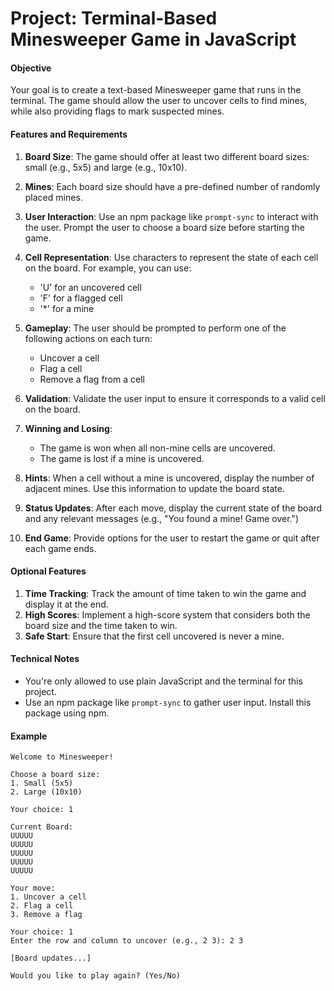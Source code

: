 # Project: Terminal-Based Minesweeper Game in JavaScript

#### Objective

Your goal is to create a text-based Minesweeper game that runs in the terminal. The game should allow the user to uncover cells to find mines, while also providing flags to mark suspected mines.

#### Features and Requirements

1. **Board Size**: The game should offer at least two different board sizes: small (e.g., 5x5) and large (e.g., 10x10).
2. **Mines**: Each board size should have a pre-defined number of randomly placed mines.
3. **User Interaction**: Use an npm package like `prompt-sync` to interact with the user. Prompt the user to choose a board size before starting the game.
4. **Cell Representation**: Use characters to represent the state of each cell on the board. For example, you can use:

   - 'U' for an uncovered cell
   - 'F' for a flagged cell
   - '\*' for a mine

5. **Gameplay**: The user should be prompted to perform one of the following actions on each turn:

   - Uncover a cell
   - Flag a cell
   - Remove a flag from a cell

6. **Validation**: Validate the user input to ensure it corresponds to a valid cell on the board.
7. **Winning and Losing**:

   - The game is won when all non-mine cells are uncovered.
   - The game is lost if a mine is uncovered.

8. **Hints**: When a cell without a mine is uncovered, display the number of adjacent mines. Use this information to update the board state.
9. **Status Updates**: After each move, display the current state of the board and any relevant messages (e.g., "You found a mine! Game over.")
10. **End Game**: Provide options for the user to restart the game or quit after each game ends.

#### Optional Features

1. **Time Tracking**: Track the amount of time taken to win the game and display it at the end.
2. **High Scores**: Implement a high-score system that considers both the board size and the time taken to win.
3. **Safe Start**: Ensure that the first cell uncovered is never a mine.

#### Technical Notes

- You're only allowed to use plain JavaScript and the terminal for this project.
- Use an npm package like `prompt-sync` to gather user input. Install this package using npm.

#### Example

```
Welcome to Minesweeper!

Choose a board size:
1. Small (5x5)
2. Large (10x10)

Your choice: 1

Current Board:
UUUUU
UUUUU
UUUUU
UUUUU
UUUUU

Your move:
1. Uncover a cell
2. Flag a cell
3. Remove a flag

Your choice: 1
Enter the row and column to uncover (e.g., 2 3): 2 3

[Board updates...]

Would you like to play again? (Yes/No)
```
